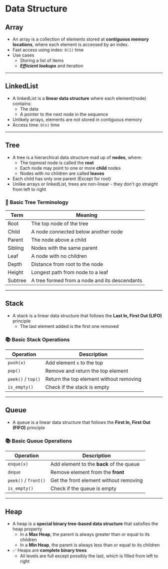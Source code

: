 # Data Structure

## Array
* An array is a collection of elements stored at **contiguous memory locations**, where each element is accessed by an index.
* Fast access using index: `O(1)` time
* Use cases
  * Storing a list of items
  * ***Efficient lookups*** and iteration

---

## LinkedList
* A linkedList is a **linear data structure** where each element(node) contains: 
  * The data
  * A pointer to the next node in the sequence
* Unlikely arrays, elements are not stored in contiguous memory
* Access time: `O(n)` time

--- 

## Tree
* A tree is a hierarchical data structure mad up of **nodes**, where:
  * The topmost node is called the **root**
  * Each node may point to one or more **child** nodes
  * Nodes with no children are called **leaves**
* Each child has only one parent (Except for root)
* Unlike arrays or linkedList, trees are non-linear - they don't go straight from left to right

### 🌳 Basic Tree Terminology
| Term     | Meaning                                             |
|----------|-----------------------------------------------------|
| Root     | The top node of the tree                            |
| Child    | A node connected below another node                 |
| Parent   | The node above a child                              |
| Sibling  | Nodes with the same parent                          |
| Leaf     | A node with no children                             |
| Depth    | Distance from root to the node                      |
| Height   | Longest path from node to a leaf                    |
| Subtree  | A tree formed from a node and its descendants       |


---
## Stack
* A stack is a linear data structure that follows the **Last In, First Out (LIFO)** principle
  * The last element added is the first one removed

### 📚 Basic Stack Operations
| Operation         | Description                                      |
| ----------------- | ------------------------------------------------ |
| `push(x)`         | Add element `x` to the top                        |
| `pop()`           | Remove and return the top element                 |
| `peek()` / `top()`| Return the top element without removing           |
| `is_empty()`      | Check if the stack is empty                       |


--- 
## Queue
* A queue is a linear data structure that follows the **First In, First Out (FIFO)** principle

### 📚 Basic Queue Operations
| Operation            | Description                              |
|----------------------|------------------------------------------|
| `enque(x)`           | Add element to the **back** of the queue |
| `deque`              | Remove element from the **front**        |
| `peek()` / `front()` | Get the front element without removing   |
| `is_empty()`         | Check if the queue is empty              |


---
## Heap
* A heap is a **special binary tree-based data structure** that satisfies the heap property
  * In a **Max Heap**, the parent is always greater than or equal to its children
  * In a **Min Heap**, the parent is always less than or equal to its children
* ✅ Heaps are **complete binary trees**
  * All levels are full except possibly the last, which is filled from left to right